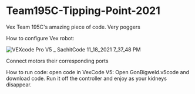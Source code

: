 # Team195C-Tipping-Point-2021
Vex Team 195C's amazing piece of code. Very poggers

How to configure Vex robot: 

![VEXcode Pro V5 _ SachitCode 11_18_2021 7_37_48 PM](https://user-images.githubusercontent.com/94500410/142519405-f9c39a3a-1ad7-440b-9511-c86bc1cac801.png)

Connect motors their corresponding ports

How to run code: open code in VexCode V5: 
Open GonBigweld.v5code and download code. Run it off the controller and enjoy as your kidneys disappear. 

